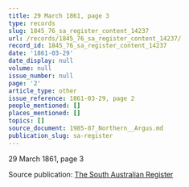 ```yaml
---
title: 29 March 1861, page 3
type: records
slug: 1845_76_sa_register_content_14237
url: /records/1845_76_sa_register_content_14237/
record_id: 1845_76_sa_register_content_14237
date: '1861-03-29'
date_display: null
volume: null
issue_number: null
page: '2'
article_type: other
issue_reference: 1861-03-29, page 2
people_mentioned: []
places_mentioned: []
topics: []
source_document: 1985-87_Northern__Argus.md
publication_slug: sa-register
---
```


29 March 1861, page 3

Source publication: [The South Australian Register](/publications/sa-register/)
